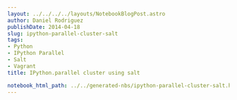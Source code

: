 ```yaml
---
layout: ../../../../layouts/NotebookBlogPost.astro
author: Daniel Rodriguez
publishDate: 2014-04-18
slug: ipython-parallel-cluster-salt
tags:
- Python
- IPython Parallel
- Salt
- Vagrant
title: IPython.parallel cluster using salt

notebook_html_path: ../../generated-nbs/ipython-parallel-cluster-salt.html
---
```


